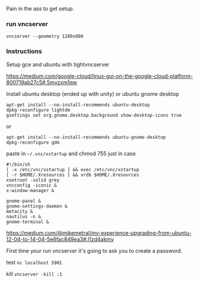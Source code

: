 Pain in the ass to get setup.

### run vncserver
```
vncserver --geometry 1280x800
```

### Instructions
Setup gce and ubuntu with tightvncserver

https://medium.com/google-cloud/linux-gui-on-the-google-cloud-platform-800719ab27c5#.5mvzxm1qw

Install ubuntu desktop (ended up with unity) or ubuntu gnome desktop

```
apt-get install --no-install-recommends ubuntu-desktop
dpkg-reconfigure lightdm
gsettings set org.gnome.desktop.background show-desktop-icons true
```
or
```
apt-get install --no-install-recommends ubuntu-gnome-desktop
dpkg-reconfigure gdm
```

paste in `~/.vnc/xstartup` and chmod 755 just in case
```
#!/bin/sh
[ -x /etc/vnc/xstartup ] && exec /etc/vnc/xstartup
[ -r $HOME/.Xresources ] && xrdb $HOME/.Xresources
xsetroot -solid grey
vncconfig -iconic &
x-window-manager &

gnome-panel &
gnome-settings-daemon &
metacity &
nautilus -n &
gnome-terminal &
```

https://medium.com/@mikemetral/my-experience-upgrading-from-ubuntu-12-04-to-14-04-5e6fac849ea3#.l1zd4akmy

First time your run vncserver it's going to ask you to create a password.

test 
`nc localhost 5901`

kill
`vncserver -kill :1`
